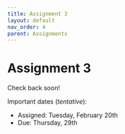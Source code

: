 ```yaml
---
title: Assignment 3
layout: default
nav_order: 4
parent: Assignments
---
```

# Assignment 3

Check back soon!

Important dates (_tentative_):
- Assigned: Tuesday, February 20th
- Due: Thursday, 29th
